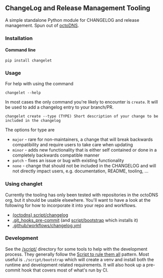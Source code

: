 ## ChangeLog and Release Management Tooling

A simple standalone Python module for CHANGELOG and release management. Spun out of [octoDNS](https://github.com/octodns/octodns/).

### Installation

#### Command line

```console
pip install changelet
```

### Usage

For help with using the command

```console
changelet --help
```

In most cases the only command you're likely to encounter is `create`. It will be used to add a changelog entry to your branch/PR.

```console
changelet create --type (TYPE) Short description of your change to be included in the changelog
```

The options for type are
* `major` - rare for non-maintainers, a change that will break backwards compatibility and require users to take care when updating
* `minor` - adds new functionality that is either self contained or done in a completely backwards compatible manner
* `patch` - fixes an issue or bug with existing functionality
* `none` - change that should not be included in the CHANGELOG and will not directly impact users, e.g. documentation, README, tooling, ...

### Using changlet

Currently the tooling has only been tested with repositories in the octoDNS org, but it should be usable elsewhere. You'll want to have a look at the following for how to incorporate it into your repo and workflows.

* [(octodns) script/changelog](https://github.com/octodns/octodns/blob/main/script/changelog)
* [.git_hooks_pre-commit](.git_hooks_pre-commit) (and [script/bootstrap](script/bootstrap) which installs it)
* [.github/workflows/changelog.yml](.github/workflows/changelog.yml)

### Development

See the [/script/](/script/) directory for some tools to help with the development process. They generally follow the [Script to rule them all](https://github.com/github/scripts-to-rule-them-all) pattern. Most useful is `./script/bootstrap` which will create a venv and install both the runtime and development related requirements. It will also hook up a pre-commit hook that covers most of what's run by CI.
